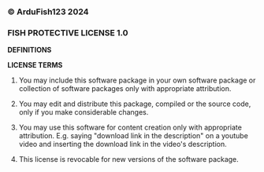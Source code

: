 ### © ArduFish123 2024

### FISH PROTECTIVE LICENSE 1.0

**DEFINITIONS**

**LICENSE TERMS**
1. You may include this software package in your own software package or collection of software packages only with appropriate attribution.

2. You may edit and distribute this package, compiled or the source code, only if you make considerable changes.

3. You may use this software for content creation only with appropriate attribution. E.g. saying "download link in the description" on a youtube video and inserting the download link in the video's description.

4. This license is revocable for new versions of the software package.
